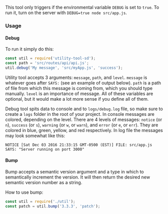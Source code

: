 This tool only triggers if the environmental variable `DEBUG` is set to `true`. To run it, turn on the server with `DEBUG=true node src/app.js`.

### Usage

#### Debug
To run it simply do this:
```javascript
const util = require('utility-tool-sd');
const path = 'src/routes/api/api.js';
util.debug('My message', 'src/myApp.js', 'success');
```

Utility tool accepts 3 arguments: `message`, `path`, and `level`. `message` is whatever goes after `SAYS:` (see an example of output below). `path` is a path of file from which this message is coming from, which you should type manually. `level` is an importance of message. All of these variables are optional, but it would make a lot more sense if you define all of them.

Debug tool spits data to console and to `logs/debug.log` file, so make sure to create a `logs` folder in the root of your project. In console messages are colored, depending on the level. There are 4 levels of messages: `notice` (or `n`), `success` (or `s`), `warning` (or `w`, or `warn`), and `error` (or `e`, or `err`). They are colored in blue, green, yellow, and red respectively. In log file the messages may look somewhat like this:

`NOTICE [Sat Dec 03 2016 21:33:15 GMT-0500 (EST)] FILE: src/app.js SAYS: "Server running on port 3000" `

#### Bump
Bump accepts a semantic version argument and a type in which to semantically increment the version. It will then return the desired new semantic version number as a string.

How to use bump:

```javascript
const util = require('./util');
const patch = util.bump('3.3.3', 'patch');
```
